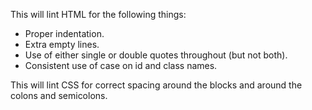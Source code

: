 This will lint HTML for the following things:
- Proper indentation.
- Extra empty lines.
- Use of either single or double quotes throughout (but not both).
- Consistent use of case on id and class names.

This will lint CSS for correct spacing around the blocks and around the colons and semicolons.
